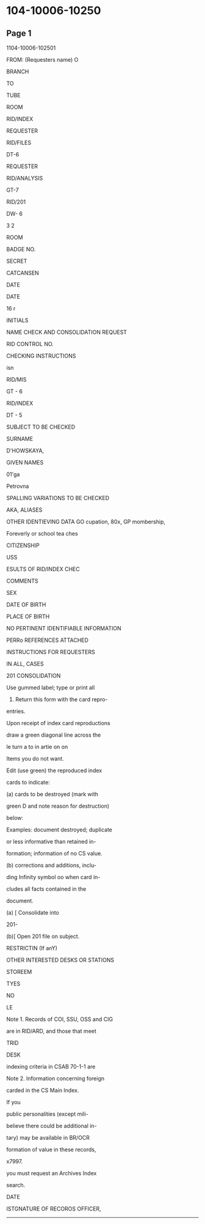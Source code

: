 # 104-10006-10250

## Page 1

1104-10006-102501

FROM: (Requesters name) O

BRANCH

TO

TUBE

ROOM

RID/INDEX

REQUESTER

RID/FILES

DT-6

REQUESTER

RID/ANALYSIS

GT-7

RID/201

DW- 6

3 2

ROOM

BADGE NO.

SECRET

CATCANSEN

DATE

DATE

16 r

INITIALS

NAME CHECK AND CONSOLIDATION REQUEST

RID CONTROL NO.

CHECKING INSTRUCTIONS

isn

RID/MIS

GT - 6

RID/INDEX

DT - 5

SUBJECT TO BE CHECKED

SURNAME

D'HOWSKAYA,

GIVEN NAMES

01'ga

Petrovna

SPALLING VARIATIONS TO BE CHECKED

AKA, ALIASES

OTHER IDENTIEVING DATA GO cupation, 80x, GP mombership,

Foreverly or school tea ches

CITIZENSHIP

USS

ESULTS OF RID/INDEX CHEC

COMMENTS

SEX

DATE OF BIRTH

PLACE OF BIRTH

NO PERTINENT IDENTIFIABLE INFORMATION

PERRo REFERENCES ATTACHED

INSTRUCTIONS FOR REQUESTERS

IN ALL, CASES

201 CONSOLIDATION

Use gummed label; type or print all

1. Return this form with the card repro-

entries.

Upon receipt of index card reproductions

draw a green diagonal line across the

le turn a to in artie on on

Items you do not want.

Edit (use green) the reproduced index

cards to indicate:

(a) cards to be destroyed (mark with

green D and note reason for destruction)

below:

Examples: document destroyed; duplicate

or less informative than retained in-

formation; information of no CS value.

(b) corrections and additions, inclu-

ding Infinity symbol oo when card in-

cludes all facts contained in the

document.

(a) [ Consolidate into

201-

(b)[ Open 201 file on subject.

RESTRICTIN (If anY)

OTHER INTERESTED DESKS OR STATIONS

STOREEM

TYES

NO

LE

Note 1. Records of COI, SSU, OSS and CIG

are in RID/ARD, and those that meet

TRID

DESK

indexing criteria in CSAB 70-1-1 are

Note 2. Information concerning foreign

carded in the CS Main Index.

If you

public personalities (except mili-

believe there could be additional in-

tary) may be available in BR/OCR

formation of value in these records,

x7997.

you must request an Archives Index

search.

DATE

ISTGNATURE OF RECOROS OFFICER,

---


